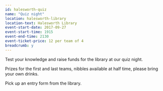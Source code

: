```yaml
---
id: halesworth-quiz
name: "Quiz night"
location: halesworth-library
location-text: Halesworth Library
event-start-date: 2017-09-27
event-start-time: 1915
event-end-time: 2130
event-ticket-price: 12 per team of 4
breadcrumb: y
---
```


Test your knowledge and raise funds for the library at our quiz night.

Prizes for the first and last teams, nibbles available at half time, please bring your own drinks.

Pick up an entry form from the library.
